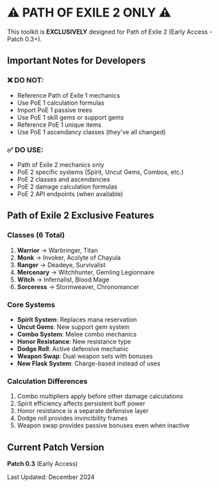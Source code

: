 # ⚠️ PATH OF EXILE 2 ONLY ⚠️

This toolkit is **EXCLUSIVELY** designed for Path of Exile 2 (Early Access - Patch 0.3+).

## Important Notes for Developers

### ❌ DO NOT:
- Reference Path of Exile 1 mechanics
- Use PoE 1 calculation formulas
- Import PoE 1 passive trees
- Use PoE 1 skill gems or support gems
- Reference PoE 1 unique items
- Use PoE 1 ascendancy classes (they've all changed)

### ✅ DO USE:
- Path of Exile 2 mechanics only
- PoE 2 specific systems (Spirit, Uncut Gems, Combos, etc.)
- PoE 2 classes and ascendancies
- PoE 2 damage calculation formulas
- PoE 2 API endpoints (when available)

## Path of Exile 2 Exclusive Features

### Classes (6 Total)
1. **Warrior** → Warbringer, Titan
2. **Monk** → Invoker, Acolyte of Chayula
3. **Ranger** → Deadeye, Survivalist
4. **Mercenary** → Witchhunter, Gemling Legionnaire
5. **Witch** → Infernalist, Blood Mage
6. **Sorceress** → Stormweaver, Chronomancer

### Core Systems
- **Spirit System**: Replaces mana reservation
- **Uncut Gems**: New support gem system
- **Combo System**: Melee combo mechanics
- **Honor Resistance**: New resistance type
- **Dodge Roll**: Active defensive mechanic
- **Weapon Swap**: Dual weapon sets with bonuses
- **New Flask System**: Charge-based instead of uses

### Calculation Differences
1. Combo multipliers apply before other damage calculations
2. Spirit efficiency affects persistent buff power
3. Honor resistance is a separate defensive layer
4. Dodge roll provides invincibility frames
5. Weapon swap provides passive bonuses even when inactive

## Current Patch Version
**Patch 0.3** (Early Access)

Last Updated: December 2024
